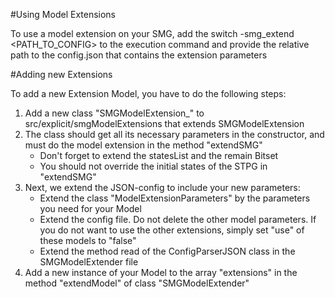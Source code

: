 #Using Model Extensions

To use a model extension on your SMG, add the switch -smg_extend <PATH_TO_CONFIG> to the execution command and provide the relative path to the config.json that contains the extension parameters

#Adding new Extensions

To add a new Extension Model, you have to do the following steps:
1. Add a new class "SMGModelExtension_<Your Model Name>" to src/explicit/smgModelExtensions that extends SMGModelExtension
2. The class should get all its necessary parameters in the constructor, and must do the model extension in the method "extendSMG"
	- Don't forget to extend the statesList and the remain Bitset
	- You should not override the initial states of the STPG in "extendSMG"
3. Next, we extend the JSON-config to include your new parameters:
	- Extend the class "ModelExtensionParameters" by the parameters you need for your Model
	- Extend the config file. Do not delete the other model parameters. If you do not want to use the other extensions, simply set "use" of these models to "false"
	- Extend the method read of the ConfigParserJSON class in the SMGModelExtender file
4. Add a new instance of your Model to the array "extensions" in the method "extendModel" of class "SMGModelExtender"
